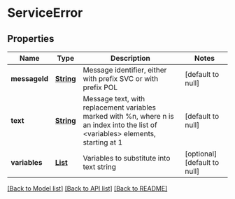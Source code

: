 # ServiceError
## Properties

Name | Type | Description | Notes
------------ | ------------- | ------------- | -------------
**messageId** | [**String**](string.md) | Message identifier, either with prefix SVC or with prefix POL | [default to null]
**text** | [**String**](string.md) | Message text, with replacement variables marked with %n, where n is an index into the list of &lt;variables&gt; elements, starting at 1 | [default to null]
**variables** | [**List**](string.md) | Variables to substitute into text string | [optional] [default to null]

[[Back to Model list]](../README.md#documentation-for-models) [[Back to API list]](../README.md#documentation-for-api-endpoints) [[Back to README]](../README.md)

